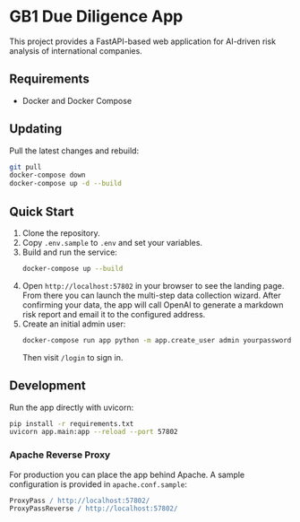 # GB1 Due Diligence App

This project provides a FastAPI-based web application for AI-driven risk analysis of international companies.

## Requirements
* Docker and Docker Compose

## Updating

Pull the latest changes and rebuild:

```bash
git pull
docker-compose down
docker-compose up -d --build
```

## Quick Start
1. Clone the repository.
2. Copy `.env.sample` to `.env` and set your variables.
3. Build and run the service:
   ```bash
   docker-compose up --build
   ```
4. Open `http://localhost:57802` in your browser to see the landing page.
   From there you can launch the multi-step data collection wizard.
   After confirming your data, the app will call OpenAI to generate a markdown
   risk report and email it to the configured address.
5. Create an initial admin user:
   ```bash
   docker-compose run app python -m app.create_user admin yourpassword --role admin
   ```
   Then visit `/login` to sign in.

## Development
Run the app directly with uvicorn:
```bash
pip install -r requirements.txt
uvicorn app.main:app --reload --port 57802
```

### Apache Reverse Proxy
For production you can place the app behind Apache. A sample configuration is provided in `apache.conf.sample`:

```apache
ProxyPass / http://localhost:57802/
ProxyPassReverse / http://localhost:57802/
```

